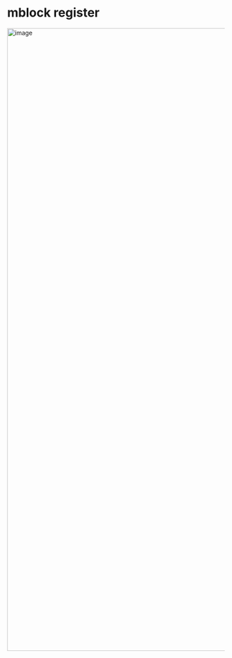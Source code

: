 # mblock register

<img width="1440" alt="image" src="https://user-images.githubusercontent.com/64689969/200490506-ae084fc1-966d-4126-9bd9-d7269ac10ef7.png">
